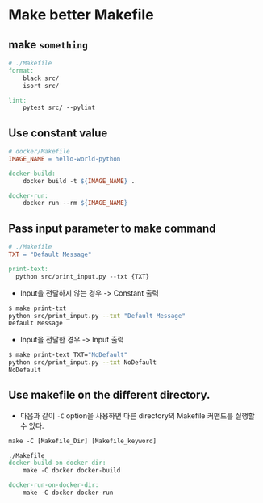 # Make better Makefile

## make `something`

```Makefile
# ./Makefile
format:
	black src/
	isort src/

lint: 
	pytest src/ --pylint
```

## Use constant value

```Makefile
# docker/Makefile
IMAGE_NAME = hello-world-python

docker-build:
	docker build -t ${IMAGE_NAME} .

docker-run:
	docker run --rm ${IMAGE_NAME} 
```

## Pass input parameter to make command

```Makefile
# ./Makefile
TXT = "Default Message"

print-text:
  python src/print_input.py --txt {TXT}
```

- Input을 전달하지 않는 경우 -> Constant 출력

```bash
$ make print-txt
python src/print_input.py --txt "Default Message"
Default Message
```

- Input을 전달한 경우 -> Input 출력

```bash
$ make print-text TXT="NoDefault"
python src/print_input.py --txt NoDefault
NoDefault

```

## Use makefile on the different directory.

- 다음과 같이 `-C` option을 사용하면 다른 directory의 Makefile 커맨드를 실행할 수 있다.

```Makefile
make -C [Makefile_Dir] [Makefile_keyword]
```

```Makefile
./Makefile
docker-build-on-docker-dir:
	make -C docker docker-build

docker-run-on-docker-dir:
	make -C docker docker-run
```
